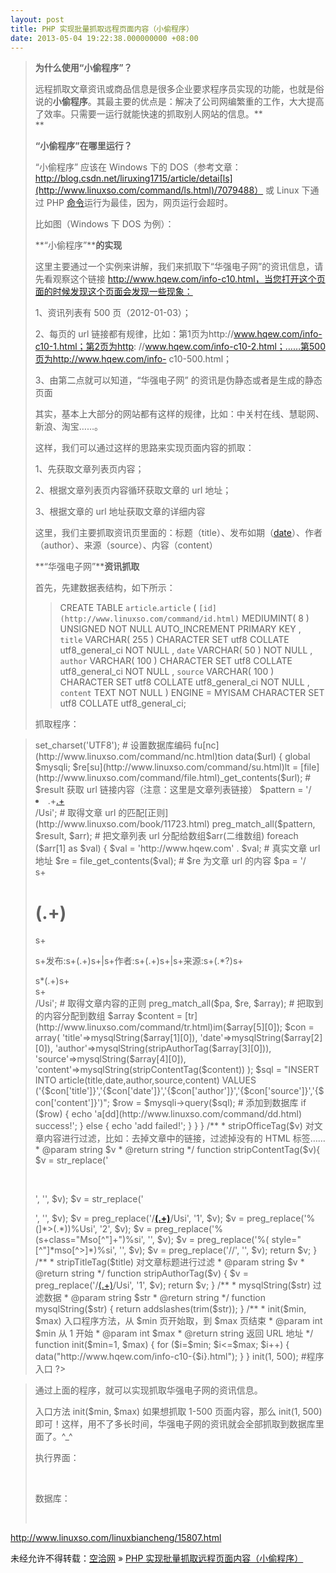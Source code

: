 ```yaml
---
layout: post
title: PHP 实现批量抓取远程页面内容（小偷程序）
date: 2013-05-04 19:22:38.000000000 +08:00
---
```


> **为什么使用“小偷程序”？**
> 
> 远程抓取文章资讯或商品信息是很多企业要求程序员实现的功能，也就是俗说的**小偷程序**。其最主要的优点是：解决了公司网编繁重的工作，大大提高了效率。只需要一运行就能快速的抓取别人网站的信息。**  
> **
> 
> **“小偷程序”在哪里运行？**
> 
> “小偷程序” 应该在 Windows 下的 DOS（参考文章：http://blog.csdn.net/liruxing1715/article/detai[ls](http://www.linuxso.com/command/ls.html)/7079488） 或 Linux 下通过 PHP [命令](http://www.linuxso.com/command/)运行为最佳，因为，网页运行会超时。
> 
> 比如图（Windows 下 DOS 为例）：
> 
> **“小偷程序”****的实现**
> 
> 这里主要通过一个实例来讲解，我们来抓取下“华强电子网”的资讯信息，请先看观察这个链接 http://www.hqew.com/info-c10.html，当您打开这个页面的时候发现这个页面会发现一些现象：
> 
> 1、资讯列表有 500 页（2012-01-03）；
> 
> 2、每页的 url 链接都有规律，比如：第1页为http://www.hqew.com/info-c10-1.html；第2页为http: //www.hqew.com/info-c10-2.html；……第500页为http://www.hqew.com/info- c10-500.html；
> 
> 3、由第二点就可以知道，“华强电子网” 的资讯是伪静态或者是生成的静态页面
> 
> 其实，基本上大部分的网站都有这样的规律，比如：中关村在线、慧聪网、新浪、淘宝……。
> 
> 这样，我们可以通过这样的思路来实现页面内容的抓取：
> 
> 1、先获取文章列表页内容；
> 
> 2、根据文章列表页内容循环获取文章的 url 地址；
> 
> 3、根据文章的 url 地址获取文章的详细内容
> 
> 这里，我们主要抓取资讯页里面的：标题（title）、发布如期（[date](http://www.linuxso.com/command/date.html)）、作者（author）、来源（source）、内容（content）
> 
> **“华强电子网”****资讯抓取**
> 
> 首先，先建数据表结构，如下所示：
> 
> > CREATE TABLE `article`.`article` ( `[id](http://www.linuxso.com/command/id.html)` MEDIUMINT( 8 ) UNSIGNED NOT NULL AUTO_INCREMENT PRIMARY KEY , `title` VARCHAR( 255 ) CHARACTER SET utf8 COLLATE utf8_general_ci NOT NULL , `date` VARCHAR( 50 ) NOT NULL , `author` VARCHAR( 100 ) CHARACTER SET utf8 COLLATE utf8_general_ci NOT NULL , `source` VARCHAR( 100 ) CHARACTER SET utf8 COLLATE utf8_general_ci NOT NULL , `content` TEXT NOT NULL ) ENGINE = MYISAM CHARACTER SET utf8 COLLATE utf8_general_ci;
> 
> 抓取程序：

> <?php /** * 抓取“华强电子网”资讯程序 * author Lee. * Last modify $Date: 2012-1-3 15:39:35 $ */ header('Content-Type:t[ex](http://www.linuxso.com/command/ex.html)t/html;Char[set](http://www.linuxso.com/command/set.html)=utf-8'); $mysqli = new mysqli('localhost', 'root', '1715544', 'article'); # 数据库连接，请手动修改您自己的数据库信息 $mysqli->set_charset('UTF8'); # 设置数据库编码 fu[nc](http://www.linuxso.com/command/nc.html)tion data($url) { global $mysqli; $re[su](http://www.linuxso.com/command/su.html)lt = [file](http://www.linuxso.com/command/file.html)_get_contents($url); # $result 获取 url 链接内容（注意：这里是文章列表链接） $pattern = '/<li><span>.+</span><a href="([^"]+)" title=".+" >.+</a></li>/Usi'; # 取得文章 url 的匹配[正则](http://www.linuxso.com/book/11723.html) preg_match_all($pattern, $result, $arr); # 把文章列表 url 分配给数组$arr(二维数组) foreach ($arr[1] as $val) { $val = 'http://www.hqew.com' . $val; # 真实文章 url 地址 $re = file_get_contents($val); # $re 为文章 url 的内容 $pa = '/<div id="article">s+<h1>(.+)</h1>s+<p id="article_extinfo">s+发布:s+(.+)s+|s+作者:s+(.+)s+|s+来源:s+(.*?)s+<span style="display:none" >.+<div id="article_body">s*(.+)s+</div>s+</div><!--article end-->/Usi'; # 取得文章内容的正则 preg_match_all($pa, $re, $array); # 把取到的内容分配到数组 $array $content = [tr](http://www.linuxso.com/command/tr.html)im($array[5][0]); $con = array( 'title'=>mysqlString($array[1][0]), 'date'=>mysqlString($array[2][0]), 'author'=>mysqlString(stripAuthorTag($array[3][0])), 'source'=>mysqlString($array[4][0]), 'content'=>mysqlString(stripContentTag($content)) ); $sql = "INSERT INTO article(title,date,author,source,content) VALUES ('{$con['title']}','{$con['date']}','{$con['author']}','{$con['source']}','{$con['content']}')"; $row = $mysqli->query($sql); # 添加到数据库 if ($row) { echo 'a[dd](http://www.linuxso.com/command/dd.html) success!'; } else { echo 'add failed!'; } } } /** * stripOfficeTag($v) 对文章内容进行过滤，比如：去掉文章中的链接，过滤掉没有的 HTML 标签…… * @param string $v * @return string */ function stripContentTag($v){ $v = str_replace('<p> </p>', '', $v); $v = str_replace('<p />', '', $v); $v = preg_replace('/<a href=".+" target="_blank"><strong>(.+)</strong></a>/Usi', '1', $v); $v = preg_replace('%(<spans*[^>]*>(.*)</span>)%Usi', '2', $v); $v = preg_replace('%(s+class="Mso[^"]+")%si', '', $v); $v = preg_replace('%( style="[^"]*mso[^>]*)%si', '', $v); $v = preg_replace('/<b></b>/', '', $v); return $v; } /** * stripTitleTag($title) 对文章标题进行过滤 * @param string $v * @return string */ function stripAuthorTag($v) { $v = preg_replace('/<a href=".+" target="_blank">(.+)</a>/Usi', '1', $v); return $v; } /** * mysqlString($str) 过滤数据 * @param string $str * @return string */ function mysqlString($str) { return addslashes(trim($str)); } /** * init($min, $max) 入口程序方法，从 $min 页开始取，到 $max 页结束 * @param int $min 从 1 开始 * @param int $max * @return string 返回 URL 地址 */ function init($min=1, $max) { for ($i=$min; $i<=$max; $i++) { data("http://www.hqew.com/info-c10-{$i}.html"); } } init(1, 500); #程序入口 ?>

> 通过上面的程序，就可以实现抓取华强电子网的资讯信息。
> 
> 入口方法 init($min, $max) 如果想抓取 1-500 页面内容，那么 init(1, 500) 即可！这样，用不了多长时间，华强电子网的资讯就会全部抓取到数据库里面了。^_^
> 
> 执行界面：
> 
>  
> 
> 数据库：
> 
>  

http://www.linuxso.com/linuxbiancheng/15807.html

未经允许不得转载：[空洽网](http://kongqia.com) » [PHP 实现批量抓取远程页面内容（小偷程序）](http://kongqia.com/1813.html)


